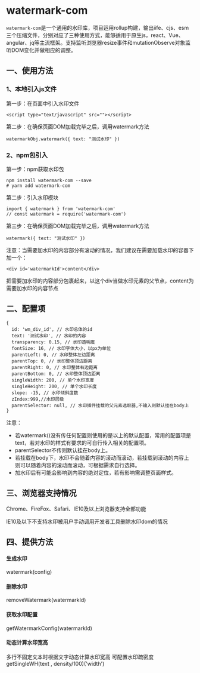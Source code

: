 # watermark-com
`watermark-com`是一个通用的水印库，项目运用rollup构建，输出iife、cjs、esm三个压缩文件，分别对应了三种使用方式，能够适用于原生js，react、Vue、angular、jq等主流框架。支持监听浏览器resize事件和mutationObserve对象监听DOM变化并做相应的调整。

## 一、使用方法

### 1、本地引入js文件

第一步：在页面中引入水印文件
```
<script type="text/javascript" src=""></script>
```

第二步：在确保页面DOM加载完毕之后，调用watermark方法
```
watermarkObj.watermark({ text: "测试水印" })
```

### 2、npm包引入

第一步：npm获取水印包
```
npm install watermark-com --save
# yarn add watermark-com
```

第二步：引入水印模块 
```
import { watermark } from 'watermark-com'
// const watermark = require('watermark-com')
```

第三步：在确保页面DOM加载完毕之后，调用watermark方法
```
watermark({ text: "测试水印" })
```

注意：当需要加水印的内容部分有滚动的情况，我们建议在需要加载水印的容器下加一个：
```
<div id='watermarkId'>content</div>
```
把需要加水印的内容部分包裹起来，以这个div当做水印元素的父节点，content为需要加水印的内容节点

## 二、配置项

```
{
  id: 'wm_div_id', // 水印总体的id
  text: '测试水印', // 水印的内容
  transparency: 0.15, // 水印透明度
  fontSize: 16, // 水印字体大小，以px为单位
  parentLeft: 0, // 水印整体左边距离
  parentTop: 0, // 水印整体顶边距离
  parentRight: 0, // 水印整体右边距离
  parentBottom: 0, // 水印整体顶边距离
  singleWidth: 200, // 单个水印宽度
  singleHeight: 200, // 单个水印长度
  slope: -15, // 水印倾斜度数
  zIndex:999,//水印层级
  parentSelector: null, // 水印插件挂载的父元素选取器,不输入则默认挂在body上
}
```

注意：
+ 若watermark()没有传任何配置则使用的是以上的默认配置，常用的配置项是text，若对水印的样式有要求的可自行传入相关的配置项。
+ parentSelector不传则默认挂在body上。
+ 若挂载在body下，水印不会随着内容的滚动而滚动，若挂载到滚动的内容上则可以随着内容的滚动而滚动，可根据需求自行选择。
+ 加水印后有可能会影响到内容的绝对定位，若有影响需调整页面样式。

## 三、浏览器支持情况

  Chrome、FireFox、Safari、IE10及以上浏览器支持全部功能

  IE10及以下不支持水印被用户手动调用开发者工具删除水印dom的情况 

## 四、提供方法
#### 生成水印 
watermark(config)
#### 删除水印 
removeWatermark(watermarkId)
#### 获取水印配置 
getWatermarkConfig(watermarkId)
#### 动态计算水印宽高
多行不固定文本时根据文字动态计算水印宽高 可配置水印疏密度 
getSingleWH(text , density/100)('width')

